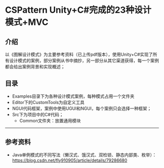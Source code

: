 # CSPattern Unity+C#完成的23种设计模式+MVC

## 介绍

以《图解设计模式》为主要参考资料（已上传pdf版本），使用Unity+C#实现了所有设计模式的案例，部分案例从书中摘抄，另一部分从其它渠道获得，每一个案例都会给出案例背景和实现概述；

## 目录
- Examples目录下为各种设计模式案例，每种模式占用一个文件夹
- Editor下的CustomTools为自定义工具
- NGUI代码框架，案例中使用UGUI和NGUI，每个案例只会选择一种框架；
- Src下为项目中的C#代码；
  - Common文件夹：放置通用模块

-----

## 参考资料

- Java单例模式的不同写法（懒汉式、饿汉式、双检锁、静态内部类、枚举）：https://blog.csdn.net/fly910905/article/details/79286680